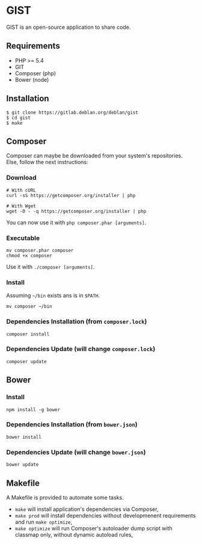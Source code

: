 GIST
====

GIST is an open-source application to share code.

Requirements
------------

* PHP >= 5.4
* GIT
* Composer (php)
* Bower (node)

Installation
------------

	$ git clone https://gitlab.deblan.org/deblan/gist
	$ cd gist
	$ make

Composer
--------

Composer can maybe be downloaded from your system's repositories.
Else, follow the next instructions:

### Download

    # With cURL
    curl -sS https://getcomposer.org/installer | php

    # With Wget
    wget -O - -q https://getcomposer.org/installer | php

You can now use it with `php composer.phar [arguments]`.

### Executable

    mv composer.phar composer
    chmod +x composer

Use it with `./composer [arguments]`.

### Install

Assuming `~/bin` exists ans is in `$PATH`.

    mv composer ~/bin

### Dependencies Installation (from `composer.lock`)

    composer install

### Dependencies Update (will change `composer.lock`)

    composer update

Bower
-----

### Install

	npm install -g bower

### Dependencies Installation (from `bower.json`)

    bower install

### Dependencies Update (will change `bower.json`)

    bower update


Makefile
--------

A Makefile is provided to automate some tasks.

* `make` will install application's dependencies via Composer,
* `make prod` will install dependencies without developmenent requirements
  and run `make optimize`,
* `make optimize` will run Composer's autoloader dump script with classmap
  only, without dynamic autoload rules,
